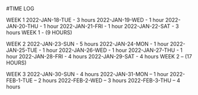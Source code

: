 #TIME LOG

WEEK 1
2022-JAN-18-TUE - 3 hours
2022-JAN-19-WED - 1 hour
2022-JAN-20-THU - 1 hour
2022-JAN-21-FRI - 1 hour
2022-JAN-22-SAT - 3 hours
WEEK 1 - (9 HOURS)

WEEK 2
2022-JAN-23-SUN - 5 hours
2022-JAN-24-MON - 1 hour
2022-JAN-25-TUE - 1 hour
2022-JAN-26-WED - 1 hour
2022-JAN-27-THU - 1 hour
2022-JAN-28-FRI - 4 hours
2022-JAN-29-SAT - 4 hours
WEEK 2 – (17 HOURS)

WEEK 3
2022-JAN-30-SUN - 4 hours
2022-JAN-31-MON – 1 hour
2022-FEB-1-TUE – 2 hours
2022-FEB-2-WED – 3 hours
2022-FEB-3-THU – 4 hours